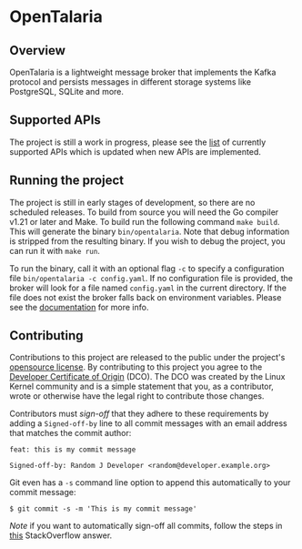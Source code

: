# OpenTalaria

## Overview
OpenTalaria is a lightweight message broker that implements the Kafka protocol and persists messages in different storage systems like PostgreSQL, SQLite and more.

## Supported APIs
The project is still a work in progress, please see the [list](docs/apis.md) of currently supported APIs which is updated when new APIs are implemented.

## Running the project
The project is still in early stages of development, so there are no scheduled releases. To build from source you will need the Go compiler v1.21 or later and Make. To build run the following command `make build`. This will generate the binary `bin/opentalaria`. Note that debug information is stripped from the resulting binary. If you wish to debug the project, you can run it with `make run`. 

To run the binary, call it with an optional flag `-c` to specify a configuration file `bin/opentalaria -c config.yaml`. If no configuration file is provided, the broker will look for a file named `config.yaml` in the current directory. If the file does not exist the broker falls back on environment variables. Please see the [documentation](docs/configuration.md) for more info.

## Contributing

Contributions to this project are released to the public under the project's [opensource license](LICENSE.md).
By contributing to this project you agree to the [Developer Certificate of Origin](https://developercertificate.org/) (DCO).
The DCO was created by the Linux Kernel community and is a simple statement that you, as a contributor, wrote or otherwise have the legal right to contribute those changes.

Contributors must _sign-off_ that they adhere to these requirements by adding a `Signed-off-by` line to all commit messages with an email address that matches the commit author:

```
feat: this is my commit message

Signed-off-by: Random J Developer <random@developer.example.org>
```

Git even has a `-s` command line option to append this automatically to your
commit message:

```
$ git commit -s -m 'This is my commit message'
```

*Note* if you want to automatically sign-off all commits, follow the steps in [this](https://stackoverflow.com/a/46536244) StackOverflow answer.
